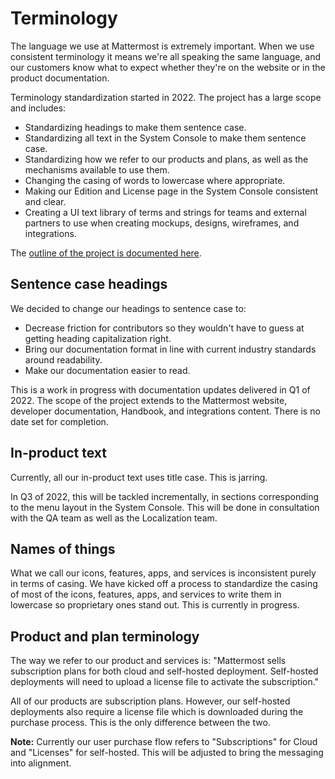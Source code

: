 # Terminology

The language we use at Mattermost is extremely important. When we use consistent terminology it means we're all speaking the same language, and our customers know what to expect whether they're on the website or in the product documentation.

Terminology standardization started in 2022. The project has a large scope and includes:

- Standardizing headings to make them sentence case.
- Standardizing all text in the System Console to make them sentence case.
- Standardizing how we refer to our products and plans, as well as the mechanisms available to use them.
- Changing the casing of words to lowercase where appropriate.
- Making our Edition and License page in the System Console consistent and clear.
- Creating a UI text library of terms and strings for teams and external partners to use when creating mockups, designs, wireframes, and integrations.

The [outline of the project is documented here](https://docs.google.com/document/d/1ImzS3UhCkFzMF2-6FNByw9W2r8Gvx1sudBA0FjazVH0/edit#heading=h.crjl4fz9pz1n).

## Sentence case headings

We decided to change our headings to sentence case to:

* Decrease friction for contributors so they wouldn't have to guess at getting heading capitalization right.
* Bring our documentation format in line with current industry standards around readability.
* Make our documentation easier to read.

This is a work in progress with documentation updates delivered in Q1 of 2022. The scope of the project extends to the Mattermost website, developer documentation, Handbook, and integrations content. There is no date set for completion.

## In-product text

Currently, all our in-product text uses title case. This is jarring.

In Q3 of 2022, this will be tackled incrementally, in sections corresponding to the menu layout in the System Console. This will be done in consultation with the QA team as well as the Localization team.

## Names of things

What we call our icons, features, apps, and services is inconsistent purely in terms of casing. We have kicked off a process to standardize the casing of most of the icons, features, apps, and services to write them in lowercase so proprietary ones stand out. This is currently in progress.

## Product and plan terminology

The way we refer to our product and services is: "Mattermost sells subscription plans for both cloud and self-hosted deployment. Self-hosted deployments will need to upload a license file to activate the subscription."

All of our products are subscription plans. However, our self-hosted deployments also require a license file which is downloaded during the purchase process. This is the only difference between the two.

**Note:** Currently our user purchase flow refers to "Subscriptions" for Cloud and "Licenses" for self-hosted. This will be adjusted to bring the messaging into alignment.
